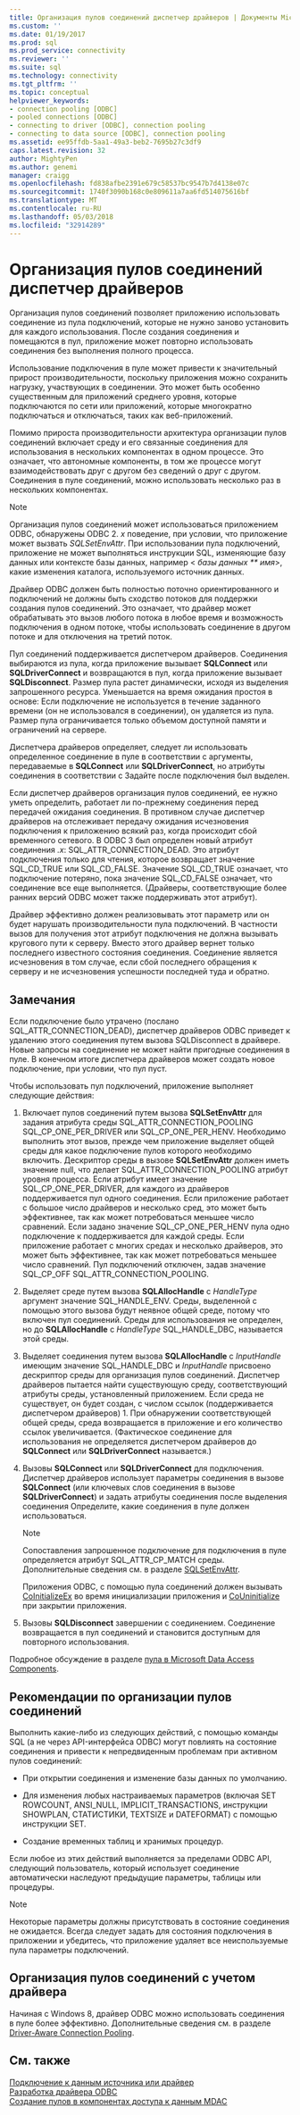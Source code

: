 ```yaml
---
title: Организация пулов соединений диспетчер драйверов | Документы Microsoft
ms.custom: ''
ms.date: 01/19/2017
ms.prod: sql
ms.prod_service: connectivity
ms.reviewer: ''
ms.suite: sql
ms.technology: connectivity
ms.tgt_pltfrm: ''
ms.topic: conceptual
helpviewer_keywords:
- connection pooling [ODBC]
- pooled connections [ODBC]
- connecting to driver [ODBC], connection pooling
- connecting to data source [ODBC], connection pooling
ms.assetid: ee95ffdb-5aa1-49a3-beb2-7695b27c3df9
caps.latest.revision: 32
author: MightyPen
ms.author: genemi
manager: craigg
ms.openlocfilehash: fd838afbe2391e679c58537bc9547b7d4138e07c
ms.sourcegitcommit: 1740f3090b168c0e809611a7aa6fd514075616bf
ms.translationtype: MT
ms.contentlocale: ru-RU
ms.lasthandoff: 05/03/2018
ms.locfileid: "32914289"
---
```

# <a name="driver-manager-connection-pooling"></a>Организация пулов соединений диспетчер драйверов
Организация пулов соединений позволяет приложению использовать соединение из пула подключений, которые не нужно заново установить для каждого использования. После создания соединения и помещаются в пул, приложение может повторно использовать соединения без выполнения полного процесса.  
  
 Использование подключения в пуле может привести к значительный прирост производительности, поскольку приложения можно сохранить нагрузку, участвующих в соединении. Это может быть особенно существенным для приложений среднего уровня, которые подключаются по сети или приложений, которые многократно подключаться и отключаться, таких как веб-приложений.  
  
 Помимо прироста производительности архитектура организации пулов соединений включает среду и его связанные соединения для использования в нескольких компонентах в одном процессе. Это означает, что автономные компоненты, в том же процессе могут взаимодействовать друг с другом без сведений о друг с другом. Соединения в пуле соединений, можно использовать несколько раз в нескольких компонентах.  
  
> [!NOTE]  
>  Организация пулов соединений может использоваться приложением ODBC, обнаружены ODBC 2. *x* поведение, при условии, что приложение может вызвать *SQLSetEnvAttr*. При использовании пула подключений, приложение не может выполняться инструкции SQL, изменяющие базу данных или контексте базы данных, например \< *базы данных ** имя*>, какие изменения каталога, используемого источник данных.  
  
 Драйвер ODBC должен быть полностью поточно ориентированного и подключений не должны быть сходство потоков для поддержки создания пулов соединений. Это означает, что драйвер может обрабатывать это вызов любого потока в любое время и возможность подключения в одном потоке, чтобы использовать соединение в другом потоке и для отключения на третий поток.  
  
 Пул соединений поддерживается диспетчером драйверов. Соединения выбираются из пула, когда приложение вызывает **SQLConnect** или **SQLDriverConnect** и возвращаются в пул, когда приложение вызывает **SQLDisconnect**. Размер пула растет динамически, исходя из выделения запрошенного ресурса. Уменьшается на время ожидания простоя в основе: Если подключение не используется в течение заданного времени (он не использовался в соединении), он удаляется из пула. Размер пула ограничивается только объемом доступной памяти и ограничений на сервере.  
  
 Диспетчера драйверов определяет, следует ли использовать определенное соединение в пуле в соответствии с аргументы, передаваемые в **SQLConnect** или **SQLDriverConnect**, но атрибуты соединения в соответствии с Задайте после подключения был выделен.  
  
 Если диспетчер драйверов организация пулов соединений, ее нужно уметь определить, работает ли по-прежнему соединения перед передачей ожидания соединения. В противном случае диспетчер драйверов на отслеживает передачу ожидания исчезновения подключения к приложению всякий раз, когда происходит сбой временного сетевого. В ODBC 3 был определен новый атрибут соединения *.x*: SQL_ATTR_CONNECTION_DEAD. Это атрибут подключения только для чтения, которое возвращает значение SQL_CD_TRUE или SQL_CD_FALSE. Значение SQL_CD_TRUE означает, что подключение потеряно, пока значение SQL_CD_FALSE означает, что соединение все еще выполняется. (Драйверы, соответствующие более ранних версий ODBC может также поддерживать этот атрибут).  
  
 Драйвер эффективно должен реализовывать этот параметр или он будет нарушать производительности пула подключений. В частности вызов для получения этот атрибут подключения не должна вызывать кругового пути к серверу. Вместо этого драйвер вернет только последнего известного состояния соединения. Соединение является исчезновения в том случае, если сбой последнего обращения к серверу и не исчезновения успешности последней туда и обратно.  
  
## <a name="remarks"></a>Замечания  
 Если подключение было утрачено (послано SQL_ATTR_CONNECTION_DEAD), диспетчер драйверов ODBC приведет к удалению этого соединения путем вызова SQLDisconnect в драйвере. Новые запросы на соединение не может найти пригодные соединения в пуле. В конечном итоге диспетчера драйверов может создать новое подключение, при условии, что пул пуст.  
  
 Чтобы использовать пул подключений, приложение выполняет следующие действия:  
  
1.  Включает пулов соединений путем вызова **SQLSetEnvAttr** для задания атрибута среды SQL_ATTR_CONNECTION_POOLING SQL_CP_ONE_PER_DRIVER или SQL_CP_ONE_PER_HENV. Необходимо выполнить этот вызов, прежде чем приложение выделяет общей среды для какое подключение пулов которого необходимо включить. Дескриптор среды в вызове **SQLSetEnvAttr** должен иметь значение null, что делает SQL_ATTR_CONNECTION_POOLING атрибут уровня процесса. Если атрибут имеет значение SQL_CP_ONE_PER_DRIVER, для каждого из драйверов поддерживается пул одного соединения. Если приложение работает с большое число драйверов и несколько сред, это может быть эффективнее, так как может потребоваться меньшее число сравнений. Если задано значение SQL_CP_ONE_PER_HENV пула одно подключение к поддерживается для каждой среды. Если приложение работает с многих средах и несколько драйверов, это может быть эффективнее, так как может потребоваться меньшее число сравнений. Пул подключений отключен, задав значение SQL_CP_OFF SQL_ATTR_CONNECTION_POOLING.  
  
2.  Выделяет среде путем вызова **SQLAllocHandle** с *HandleType* аргумент значение SQL_HANDLE_ENV. Среды, выделенной с помощью этого вызова будут неявное общей среде, потому что включен пул соединений. Среды для использования не определен, но до **SQLAllocHandle** с *HandleType* SQL_HANDLE_DBC, называется этой среды.  
  
3.  Выделяет соединения путем вызова **SQLAllocHandle** с *InputHandle* имеющим значение SQL_HANDLE_DBC и *InputHandle* присвоено дескриптор среды для организация пулов соединений. Диспетчер драйверов пытается найти существующую среду, соответствующий атрибуты среды, установленный приложением. Если среда не существует, он будет создан, с числом ссылок (поддерживается диспетчером драйверов) 1. При обнаружении соответствующей общей среды, среда возвращается в приложение и его количество ссылок увеличивается. (Фактическое соединение для использования не определяется диспетчером драйверов до **SQLConnect** или **SQLDriverConnect** называется.)  
  
4.  Вызовы **SQLConnect** или **SQLDriverConnect** для подключения. Диспетчер драйверов использует параметры соединения в вызове **SQLConnect** (или ключевых слов соединения в вызове **SQLDriverConnect**) и задать атрибуты соединения после выделения соединения Определите, какие соединения в пуле должен использоваться.  
  
    > [!NOTE]  
    >  Сопоставления запрошенное подключение для подключения в пуле определяется атрибут SQL_ATTR_CP_MATCH среды. Дополнительные сведения см. в разделе [SQLSetEnvAttr](../../../odbc/reference/syntax/sqlsetenvattr-function.md).  
  
     Приложения ODBC, с помощью пула соединений должен вызывать [CoInitializeEx](http://go.microsoft.com/fwlink/?LinkID=116307) во время инициализации приложения и [CoUninitialize](http://go.microsoft.com/fwlink/?LinkId=116310) при закрытии приложения.  
  
5.  Вызовы **SQLDisconnect** завершении с соединением. Соединение возвращается в пул соединений и становится доступным для повторного использования.  
  
 Подробное обсуждение в разделе [пула в Microsoft Data Access Components](http://go.microsoft.com/fwlink/?LinkId=120776).  
  
## <a name="connection-pooling-considerations"></a>Рекомендации по организации пулов соединений  
 Выполнить какие-либо из следующих действий, с помощью команды SQL (а не через API-интерфейса ODBC) могут повлиять на состояние соединения и привести к непредвиденным проблемам при активном пулов соединений:  
  
-   При открытии соединения и изменение базы данных по умолчанию.  
  
-   Для изменения любых настраиваемых параметров (включая SET ROWCOUNT, ANSI_NULL, IMPLICIT_TRANSACTIONS, инструкции SHOWPLAN, СТАТИСТИКИ, TEXTSIZE и DATEFORMAT) с помощью инструкции SET.  
  
-   Создание временных таблиц и хранимых процедур.  
  
 Если любое из этих действий выполняется за пределами ODBC API, следующий пользователь, который использует соединение автоматически наследуют предыдущие параметры, таблицы или процедуры.  
  
> [!NOTE]  
>  Некоторые параметры должны присутствовать в состояние соединения не ожидается. Всегда следует задать для состояния подключения в приложении и убедитесь, что приложение удаляет все неиспользуемые пула параметры подключений.  
  
## <a name="driver-aware-connection-pooling"></a>Организация пулов соединений с учетом драйвера  
 Начиная с Windows 8, драйвер ODBC можно использовать соединения в пуле более эффективно. Дополнительные сведения см. в разделе [Driver-Aware Connection Pooling](../../../odbc/reference/develop-app/driver-aware-connection-pooling.md).  
  
## <a name="see-also"></a>См. также  
 [Подключение к данным источника или драйвер](../../../odbc/reference/develop-app/connecting-to-a-data-source-or-driver.md)   
 [Разработка драйвера ODBC](../../../odbc/reference/develop-driver/developing-an-odbc-driver.md)   
 [Создание пулов в компонентах доступа к данным MDAC](http://go.microsoft.com/fwlink/?LinkId=120776)
